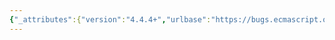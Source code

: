 ```yaml
---
{"_attributes":{"version":"4.4.4+","urlbase":"https://bugs.ecmascript.org/","maintainer":"dherman@mozilla.com"},"bug":{"bug_id":3302,"creation_ts":"2014-10-28 13:36:00 -0700","short_desc":"Classes with computed names can see incomplete object","delta_ts":"2015-07-10 08:34:20 -0700","product":"Draft for 6th Edition","component":"technical issue","version":"Rev 28: October 14, 2014 Draft","rep_platform":"All","op_sys":"All","bug_status":"RESOLVED","resolution":"INVALID","priority":"Normal","bug_severity":"major","everconfirmed":true,"reporter":{"uid":"arv","name":"Erik Arvidsson"},"assigned_to":{"uid":"allen","name":"Allen Wirfs-Brock"},"cc":["andrebargull","erik.arvidsson"],"long_desc":[{"commentid":10542,"comment_count":0,"who":{"uid":"arv","name":"Erik Arvidsson"},"bug_when":"2014-10-28 13:36:10 -0700","thetext":"Given the following class declaration\n\nclass C {\n  a() {}\n  [(console.log(C.prototype), 42]() {}\n  b() {}\n}\n\nThe expression for the computed property name is executed in a scope where C has a binding, allowing us to see an incomplete prototype object.\n\nThis is bad for performance.\n\nCan we change this to have the class name as a TDZ until after all the method definitions have been installed on the prototype and the constructor."},{"commentid":10543,"comment_count":1,"who":{"uid":"andrebargull","name":"André Bargull"},"bug_when":"2014-10-28 13:46:06 -0700","thetext":"Accessing \"C\" during evaluation of the computed property name will throw a ReferenceError because the binding is not yet initialized (cf. 14.5.14 step 5c and 14.5.14 step 19)."},{"commentid":10544,"comment_count":2,"who":{"uid":"arv","name":"Erik Arvidsson"},"bug_when":"2014-10-28 13:53:03 -0700","thetext":"Thanks André. Perfect."}]}}
---
```

